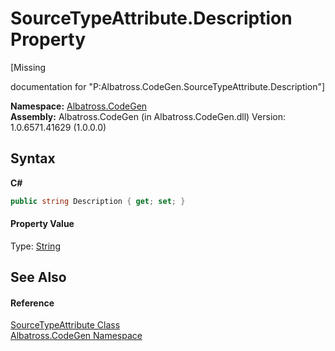 # SourceTypeAttribute.Description Property 
 

\[Missing <summary> documentation for "P:Albatross.CodeGen.SourceTypeAttribute.Description"\]

**Namespace:**&nbsp;<a href="DCDDD28E">Albatross.CodeGen</a><br />**Assembly:**&nbsp;Albatross.CodeGen (in Albatross.CodeGen.dll) Version: 1.0.6571.41629 (1.0.0.0)

## Syntax

**C#**<br />
``` C#
public string Description { get; set; }
```


#### Property Value
Type: <a href="http://msdn2.microsoft.com/en-us/library/s1wwdcbf" target="_blank">String</a>

## See Also


#### Reference
<a href="9B16239">SourceTypeAttribute Class</a><br /><a href="DCDDD28E">Albatross.CodeGen Namespace</a><br />